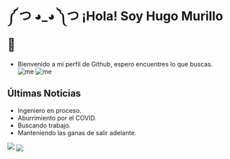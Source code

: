  # ༼ つ ◕_◕ ༽つ ¡Hola! Soy Hugo Murillo 👋
 
 - Bienvenido a mi perfil de Github, espero encuentres lo que buscas.
  ![me](https://thumbs.gfycat.com/ZigzagLoathsomeIridescentshark-max-14mb.gif)
  ![me](http://25.media.tumblr.com/tumblr_m9sg7t90ON1qdqkqzo2_1280.gif)
 
 ## Últimas Noticias
 - Ingeniero en proceso.
 - Aburrimiento por el COVID.
 - Buscando trabajo.
 - Manteniendo las ganas de salir adelante.
<a>
 <img src="https://github-readme-stats.vercel.app/api?username=huguito17&&show_icons=true&title_color=ffffff&icon_color=bb2acf&text_color=daf7dc&bg_color=191919">
</a>
<a>
 <img align="center" src="https://github-readme-stats.vercel.app/api/top-langs/?username=huguito17&theme=light&hide_langs_below=1&layout=compact&title_color=ffffff&bg_color=191919&text_color=daf7dc" />
</a>

